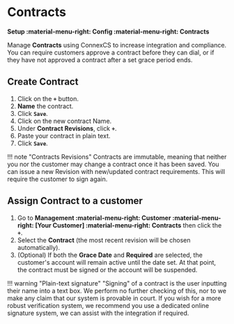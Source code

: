 # Contracts
**Setup :material-menu-right: Config :material-menu-right: Contracts**

Manage **Contracts** using ConnexCS to increase integration and compliance. You can require customers approve a contract before they can dial, or if they have not approved a contract after a set grace period ends.

## Create Contract

1. Click on the **`+`** button.
2. **Name** the contract.
3. Click **`Save`**.
3. Click on the new contract Name.
4. Under **Contract Revisions**, click **`+`**.
5. Paste your contract in plain text.
3. Click **`Save`**.

!!! note "Contracts Revisions"
    Contracts are immutable, meaning that neither you nor the customer may change a contract once it has been saved. You can issue a new Revision with new/updated contract requirements. This will require the customer to sign again.

## Assign Contract to a customer

1. Go to **Management :material-menu-right: Customer :material-menu-right: [Your Customer] :material-menu-right: Contracts** then click the **`+`**.
2. Select the **Contract** (the most recent revision will be chosen automatically).
3. (Optional) If both the **Grace Date** and **Required** are selected, the customer's account will remain active until the date set. At that point, the contract must be signed or the account will be suspended.

!!! warning "Plain-text signature"
    "Signing" of a contract is the user inputting their name into a text box. We perform no further checking of this, nor to we make any claim that our system is provable in court. If you wish for a more robust verification system, we recommend you use a dedicated online signature system, we can assist with the integration if required.

